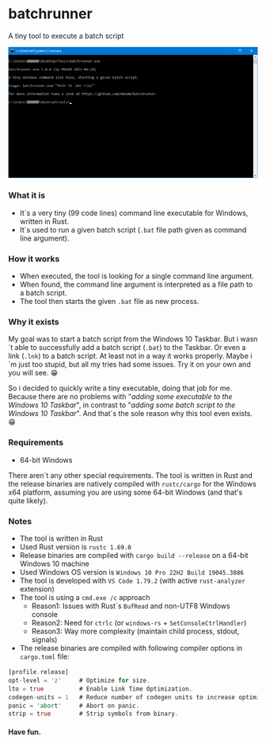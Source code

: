 # batchrunner
A tiny tool to execute a batch script

![Screenshot](screenshot.png)

### What it is
- It´s a very tiny (99 code lines) command line executable for Windows, written in Rust.
- It´s used to run a given batch script (`.bat` file path given as command line argument).

### How it works
- When executed, the tool is looking for a single command line argument.
- When found, the command line argument is interpreted as a file path to a batch script.
- The tool then starts the given `.bat` file as new process.

### Why it exists
My goal was to start a batch script from the Windows 10 Taskbar. But i wasn´t able to successfully add a batch script (`.bat`) to the Taskbar. Or even a link (`.lnk`) to a batch script. At least not in a way it works properly. Maybe i´m just too stupid, but all my tries had some issues. Try it on your own and you will see. 😁

So i decided to quickly write a tiny executable, doing that job for me. Because there are no problems with "_adding some executable to the Windows 10 Taskbar_", in contrast to "_adding some batch script to the Windows 10 Taskbar_". And that´s the sole reason why this tool even exists. :grin:

### Requirements

- 64-bit Windows

There aren´t any other special requirements. The tool is written in Rust and the release binaries are natively compiled with `rustc/cargo` for the Windows x64 platform, assuming you are using some 64-bit Windows (and that's quite likely).

### Notes
- The tool is written in Rust
- Used Rust version is `rustc 1.69.0`
- Release binaries are compiled with `cargo build --release` on a 64-bit Windows 10 machine
- Used Windows OS version is `Windows 10 Pro 22H2 Build 19045.3086`
- The tool is developed with `VS Code 1.79.2` (with active `rust-analyzer` extension)
- The tool is using a `cmd.exe /c` approach
  - Reason1: Issues with Rust´s `BufRead` and non-UTF8 Windows console
  - Reason2: Need for `ctrlc` (or `windows-rs` + `SetConsoleCtrlHandler`)
  - Reason3: Way more complexity (maintain child process, stdout, signals)
- The release binaries are compiled with following compiler options in `cargo.toml` file:
```rust
[profile.release]
opt-level = 'z'     # Optimize for size.
lto = true          # Enable Link Time Optimization.
codegen-units = 1   # Reduce number of codegen units to increase optimizations.
panic = 'abort'     # Abort on panic.
strip = true        # Strip symbols from binary.
```

#### Have fun.

